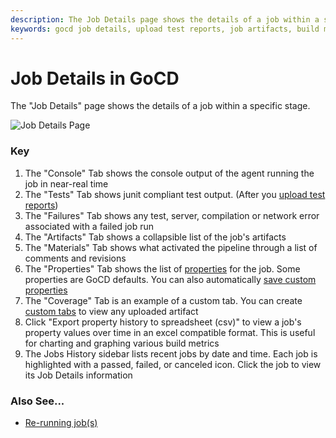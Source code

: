 ```yaml
---
description: The Job Details page shows the details of a job within a specific stage in your build pipeline.
keywords: gocd job details, upload test reports, job artifacts, build materials, job history, cd pipeline
---
```



# Job Details in GoCD

The "Job Details" page shows the details of a job within a specific stage.

![Job Details Page](../../images/JobDetails.png)

### Key

1.  The "Console" Tab shows the console output of the agent running the job in near-real time
2.  The "Tests" Tab shows junit compliant test output. (After you [upload test reports](../configuration/dev_upload_test_report.html))
3.  The "Failures" Tab shows any test, server, compilation or network error associated with a failed job run
4.  The "Artifacts" Tab shows a collapsible list of the job's artifacts
5.  The "Materials" Tab shows what activated the pipeline through a list of comments and revisions
6.  The "Properties" Tab shows the list of [properties](../advanced_usage/properties.html) for the job. Some properties are GoCD defaults. You can also automatically [save custom properties](../faq/dev_save_properties.html)
7.  The "Coverage" Tab is an example of a custom tab. You can create [custom tabs](../faq/dev_see_artifact_as_tab.html) to view any uploaded artifact
8.  Click "Export property history to spreadsheet (csv)" to view a job's property values over time in an excel compatible format. This is useful for charting and graphing various build metrics
9.  The Jobs History sidebar lists recent jobs by date and time. Each job is highlighted with a passed, failed, or canceled icon. Click the job to view its Job Details information

### Also See...

-   [Re-running job(s)](../faq/job_rerun.html)
